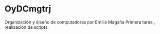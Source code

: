 # OyDCmgtrj
Organización y diseño de computadoras por Emilio Magaña 
Primera tarea , realización de scripts.
